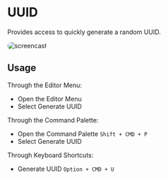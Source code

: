 # UUID

Provides access to quickly generate a random UUID.

<img src="https://github.com/henrikdahl/nova-uuid/raw/master/uuid.novaextension/screencast.gif" title="screencast" style="border-radius: 12px" />

## Usage

Through the Editor Menu:

* Open the Editor Menu
* Select Generate UUID

Through the Command Palette:

* Open the Command Palette `Shift + CMD + P`
* Select Generate UUID

Through Keyboard Shortcuts:

* Generate UUID `Option + CMD + U`